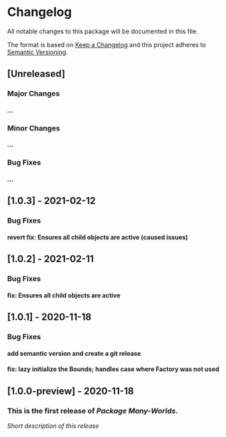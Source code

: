 # Changelog

All notable changes to this package will be documented in this file.

The format is based on [Keep a Changelog](http://keepachangelog.com/en/1.0.0/)
and this project adheres to
[Semantic Versioning](http://semver.org/spec/v2.0.0.html).

## [Unreleased]
### Major Changes
#### ...

### Minor Changes
#### ...

### Bug Fixes
#### ...

## [1.0.3] - 2021-02-12

### Bug Fixes
#### revert fix: Ensures all child objects are active (caused issues)


## [1.0.2] - 2021-02-11

### Bug Fixes
#### fix: Ensures all child objects are active


## [1.0.1] - 2020-11-18

### Bug Fixes
#### add semantic version and create a git release
#### fix: lazy initialize the Bounds; handles case where Factory was not used

## [1.0.0-preview] - 2020-11-18

### This is the first release of _Package Many-Worlds_.

_Short description of this release_
